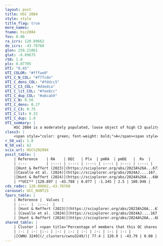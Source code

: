 ```yaml
---
layout: post
title: HSC 2084
style: style
title_flag: true
more_names: 
fname: hsc2084
fov: 0.06
ra_icrs: 120.89662
de_icrs: -43.78768
glon: 259.21061
glat: -6.69675
r50: 1.8
plx: 0.07705
UTI: "0.45"
UTI_COLOR: "#fffae0"
UTI_C_N_COL: "#f7fcde"
UTI_C_dens_COL: "#fddcc5"
UTI_C_C3_COL: "#d4edca"
UTI_C_lit_COL: "#fee8cc"
UTI_C_dup_COL: "#a6cab9"
UTI_C_N: 0.56
UTI_C_dens: 0.27
UTI_C_C3: 0.75
UTI_C_lit: 0.33
UTI_C_dup: 1.0
UTI_summary: |
    HSC 2084 is a moderately populated, loose object of high C3 quality. It was recently reported in the literature. This object shares a large percentage of members with a later reported entry.
class3: |
    <span style="color: green; font-weight: bold;">A</span><span style="color: #FFC300; font-weight: bold;">B</span>
r_50_val: 1.8
N_50_val: 62
scix_url: HSC%202084
posit_table: |
    | Reference    | RA    | DEC   | Plx  | pmRA  | pmDE   |  Rv  |
    | :---         | :---: | :---: | :---: | :---: | :---: | :---: |
    |[Hunt & Reffert (2023)](https://scixplorer.org/abs/2023A%26A...673A.114H) | 120.904 | -43.797 | 0.064 | -1.351 | 2.452 | 116.841 |
    |[Cavallo et al. (2024)](https://scixplorer.org/abs/2024AJ....167...12C) | 120.908 | -43.782 | 0.067 | -- | -- | -- |
    |[Hunt & Reffert (2024)](https://scixplorer.org/abs/2024A%26A...686A..42H) | 120.904 | -43.797 | 0.064 | -1.351 | 2.452 | 116.841 |
    | **UCC** |120.897 | -43.788 | 0.077 | -1.345 | 2.5 | 108.946 | 
cds_radec: 120.89662,-43.78768
carousel: UCC_HUNT23
fpars_table: |
    | Reference |  Values |
    | :---  |  :---:  |
    | [Hunt & Reffert (2023)](https://scixplorer.org/abs/2023A%26A...673A.114H) | `AV50=1.736, diffAV50=2.173, MOD50=15.515, logAge50=8.289` |
    | [Cavallo et al. (2024)](https://scixplorer.org/abs/2024AJ....167...12C) | `AV50=1.75, dMod50=13.53, logAge50=9.61, [Fe/H]50=-1.09` |
    | [Hunt & Reffert (2024)](https://scixplorer.org/abs/2024A%26A...686A..42H) | `MassJ=1493.74` |
shared_table: |
    | Cluster | <span title="Percentage of members that this OC shares with the ones listed">%</span>   | RA   | DEC   | Plx   | pmRA  | pmDE  | Rv | UTI |
    | :-: | :-: |:-: | :-: | :-: | :-: | :-: | :-: | :-: |
    |[CWNU 3249](/_clusters/cwnu3249/)| 77.4 | 120.9 | -43.79 | 0.08 | -1.35 | 2.52 | 108.95 |0.01 |
---
```

